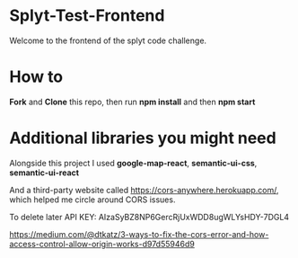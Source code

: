 # Splyt-Test-Frontend 

Welcome to the frontend of the splyt code challenge.

# How to

**Fork** and **Clone** this repo, then run **npm install** and then **npm start**

# Additional libraries you might need

Alongside this project I used **google-map-react**, **semantic-ui-css**, **semantic-ui-react**

And a third-party website called https://cors-anywhere.herokuapp.com/, which helped me circle around CORS issues.

To delete later API KEY: AIzaSyBZ8NP6GercRjUxWDD8ugWLYsHDY-7DGL4

https://medium.com/@dtkatz/3-ways-to-fix-the-cors-error-and-how-access-control-allow-origin-works-d97d55946d9